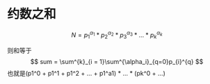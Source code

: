 # 约数之和

$$
N =p_{1}^{\alpha_1}*p_{2}^{\alpha_2}*p_{3}^{\alpha_3}*...*p_{k}^{\alpha_k}
$$

则和等于
$$
sum = \sum^{k}_{i = 1}\sum^{\alpha_i}_{q=0}p_{i}^{q}
$$
也就是(p1^0 + p1^1 + p1^2 + ... + p1^a1) * ... * (pk^0 + ...)

